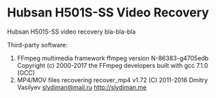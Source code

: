 # Hubsan H501S-SS Video Recovery

Hubsan H501S-SS video recovery bla-bla-bla

Third-party software:
1. FFmpeg multimedia framework
   ffmpeg version N-86383-g4705edb Copyright (c) 2000-2017 the FFmpeg developers built with gcc 7.1.0 (GCC)
2. MP4/MOV files recovering 
   recover_mp4 v1.72 (C) 2011-2016 Dmitry Vasilyev <slydiman@mail.ru> http://slydiman.me
